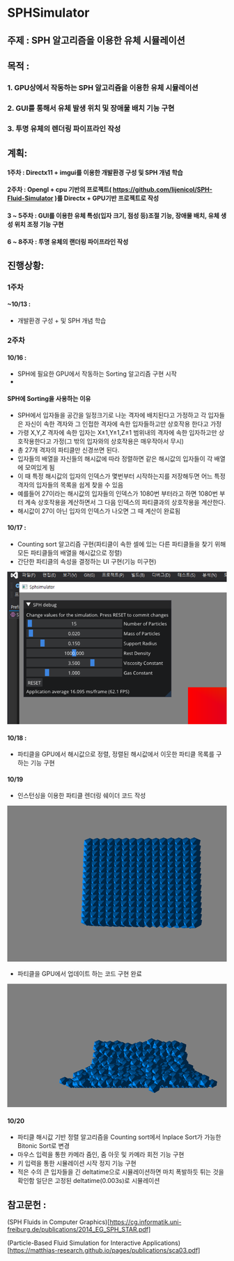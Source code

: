 # SPHSimulator

## 주제 : SPH 알고리즘을 이용한 유체 시뮬레이션

## 목적 :
### 1. GPU상에서 작동하는 SPH 알고리즘을 이용한 유체 시뮬레이션
### 2. GUI를 통해서 유체 발생 위치 및 장애물 배치 기능 구현
### 3. 투명 유체의 렌더링 파이프라인 작성

## 계획:
#### 1주차 : Directx11 + imgui를 이용한 개발환경 구성 및 SPH 개념 학습

#### 2주차 : Opengl + cpu 기반의 프로젝트( https://github.com/lijenicol/SPH-Fluid-Simulator )를 Directx + GPU기반 프로젝트로 작성

#### 3 ~ 5주차 : GUI를 이용한 유체 특성(입자 크기, 점성 등)조절 기능, 장애물 배치, 유체 생성 위치 조정 기능 구현

#### 6 ~ 8주자 : 투명 유체의 랜더링 파이프라인 작성

## 진행상황:
### 1주차
#### ~10/13 : 
* 개발환경 구성 + 및 SPH 개념 학습 

### 2주차
#### 10/16 :
* SPH에 필요한 GPU에서 작동하는 Sorting 알고리즘 구현 시작
* 
#### SPH에 Sorting을 사용하는 이유
* SPH에서 입자들을 공간을 일정크기로 나눈 격자에 배치된다고 가정하고 각 입자들은 자신이 속한 격자와 그 인접한 격자에 속한 입자들하고만 상호작용 한다고 가정
* 가령 X,Y,Z 격자에 속한 입자는 X±1,Y±1,Z±1 범위내의 격자에 속한 입자하고만 상호작용한다고 가정(그 밖의 입자와의 상호작용은 매우작아서 무시)
* 총 27개 격자의 파티클만 신경쓰면 된다.
* 입자들의 배열을 자신들의 해시값에 따라 정렬하면 같은 해시값의 입자들이 각 배열에 모여있게 됨
* 이 때 특정 해시값의 입자의 인덱스가 몇번부터 시작하는지를 저장해두면 어느 특정 격자의 입자들의 목록을 쉽게 찾을 수 있음
* 예를들어 27이라는 해시값의 입자들의 인덱스가 1080번 부터라고 하면 1080번 부터 계속 상호작용을 계산하면서 그 다음 인덱스의 파티클과의 상호작용을 계산한다.
* 해시값이 27이 아닌 입자의 인덱스가 나오면 그 때 계산이 완료됨

#### 10/17 :
* Counting sort 알고리즘 구현(파티클이 속한 셀에 있는 다른 파티클들을 찾기 위해 모든 파티클들의 배열을 해시값으로 정렬)
* 간단한 파티클의 속성을 결정하는 UI 구현(기능 미구현)

<img src="./Images/ParticlePropertyUI.png">

#### 10/18 : 
* 파티클을 GPU에서 해시값으로 정렬, 정렬된 해시값에서 이웃한 파티클 목록를 구하는 기능 구현

#### 10/19
* 인스턴싱을 이용한 파티클 렌더링 쉐이더 코드 작성
<img src="./Images/ParticleInstanced.png">

* 파티클을 GPU에서 업데이트 하는 코드 구현 완료
<img src="./Images/flow.png">

#### 10/20
* 파티클 해시값 기반 정렬 알고리즘을 Counting sort에서 Inplace Sort가 가능한 Bitonic Sort로 변경
* 마우스 입력을 통한 카메라 줌인, 줌 아웃 및 카메라 회전 기능 구현
* 키 입력을 통한 시뮬레이션 시작 정지 기능 구현
* 적은 수의 큰 입자들을 긴 deltatime으로 시뮬레이션하면 마치 폭발하듯 튀는 것을 확인함 일단은 고정된 deltatime(0.003s)로 시뮬레이션

## 참고문헌 :

(SPH Fluids in Computer Graphics)[https://cg.informatik.uni-freiburg.de/publications/2014_EG_SPH_STAR.pdf]

(Particle-Based Fluid Simulation for Interactive Applications)[https://matthias-research.github.io/pages/publications/sca03.pdf]

